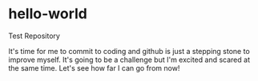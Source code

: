 # hello-world
Test Repository

It's time for me to commit to coding and github is just a stepping stone to improve myself.
It's going to be a challenge but I'm excited and scared at the same time.
Let's see how far I can go from now!
